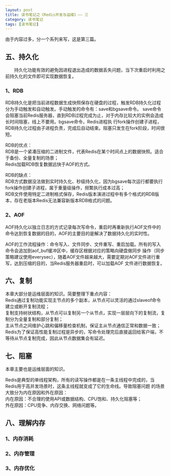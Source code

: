 ```yaml
---
layout: post
title: 读书笔记之《Redis开发与运维》—— 三
category: 读书笔记
tags: [读书笔记]
---
```


由于内容过多，分一个系列来写，这是第三篇。

## 五、持久化

&ensp;&ensp;&ensp;&ensp;持久化功能有效的避免因进程退出造成的数据丢失问题，当下次重启时利用之前持久化的文件即可实现数据恢复。

### 1、RDB

RDB持久化是把当前进程数据生成快照保存在硬盘的过程，触发RDB持久化过程分为手动触发和自动触发。手动触发的命令有：save和bgsave命令。
save命令会阻塞当前Redis服务器，直到RDB过程完成为止，对于内存比较大的实例会造成长时间阻塞，线上不要用。bgsave命令，Redis进程执
行fork操作创建子进程，RDB持久化过程由子进程负责，完成后自动结束。阻塞只发生在fork阶段，时间很短。

RDB的优点：<br/>
RDB是一个紧凑压缩的二进制文件，代表Redis在某个时间点上的数据快照。适合于备份、全量复制的场景；</br>
Redis加载RDB恢复数据远快于AOF的方式。

RDB的缺点：</br>
RDB方式数据没法做到实时持久化、秒级持久化，因为bgsave每次运行都要执行fork操作创建子进程，属于重量级操作，频繁执行成本过高；</br>
RDB文件使用特定二进制格式保存，Redis版本演进过程中有多个格式的RDB版本，存在老版本Redis无法兼容新版本RDB格式的问题。

### 2、AOF

AOF持久化以独立日志的方式记录每次写命令，重启时再重新执行AOF文件中的命令达到恢复数据的目的，AOF的主要目的是解决了数据持久化的实时性。

AOF的工作流程操作：命令写入、文件同步、文件重写、重启加载。所有的写入命令会追加到aof_buf缓冲区中，缓存区根据对应的策略向硬盘做同步
操作（同步策略建议使用everysec），随着AOF文件越来越大，需要定期对AOF文件进行重写，达到压缩的目的，当Redis服务器重启时，可以加载AOF
文件进行数据恢复。


## 六、复制

本章大部分是运维层面的知识。简要整理下重点内容：<br/>
Redis通过复制功能实现主节点的多个副本，从节点可以灵活的通过slaveof命令建立或断开复制流程；<br/>
复制支持树状结构，从节点可以复制另一个从节点，实现一层层向下的复制流，复制分为全量复制和部分复制；<br/>
主从节点之间维护心跳和偏移量检查机制，保证主从节点通信正常和数据一致；<br/>
Redis为了保证高性能复制过程是异步的，写命令处理完后直接返回给客户端，不等待从节点复制完成，因此从节点数据集会有延迟。


## 七、阻塞

本章主要也是运维层面的知识。

Redis是典型的单线程架构，所有的读写操作都是在一条主线程中完成的，当Redis用于高并发场景时，这条主线程就变成了它的生命线。导致阻塞问题
的场景大致分为内在原因和外在原因：<br/>
内在原因：不合理的使用API或数据结构、CPU饱和、持久化阻塞等；<br/>
外在原因：CPU竞争、内存交换、网络问题等。


## 八、理解内存

### 1、内存消耗

### 2、内存管理

### 3、内存优化

